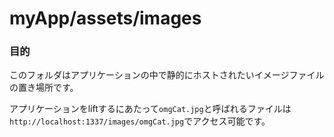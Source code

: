 # myApp/assets/images
### 目的

このフォルダはアプリケーションの中で静的にホストされたいイメージファイルの置き場所です。
  
アプリケーションをliftするにあたって`omgCat.jpg`と呼ばれるファイルは`http://localhost:1337/images/omgCat.jpg`でアクセス可能です。


<docmeta name="uniqueID" value="imagesmd510380">
<docmeta name="displayName" value="images">

